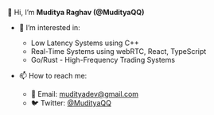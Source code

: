 👋 Hi, I’m **Muditya Raghav (@MudityaQQ)**

- 👀 I’m interested in:
  - Low Latency Systems using C++
  - Real-Time Systems using webRTC, React, TypeScript
  - Go/Rust - High-Frequency Trading Systems

- 📫 How to reach me:
  - 📧 Email: [mudityadev@gmail.com](mailto:mudityadev@gmail.com)
  - 🐦 Twitter: [@MudityaQQ](https://twitter.com/MudityaQQ)
  
